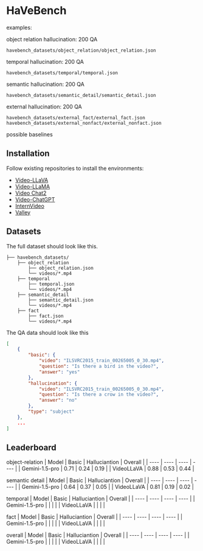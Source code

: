 # HaVeBench

examples:



object relation hallucination: 200 QA

`havebench_datasets/object_relation/object_relation.json`

temporal hallucination: 200 QA

`havebench_datasets/temporal/temporal.json`

semantic hallucination: 200 QA

`havebench_datasets/semantic_detail/semantic_detail.json`


external hallucination: 200 QA

`havebench_datasets/external_fact/external_fact.json`
`havebench_datasets/external_nonfact/external_nonfact.json`



possible baselines

## Installation

Follow existing repositories to install the environments:
- [Video-LLaVA](https://github.com/PKU-YuanGroup/Video-LLaVA)
- [Video-LLaMA](https://github.com/DAMO-NLP-SG/Video-LLaMA)
- [Video Chat2](https://github.com/OpenGVLab/Ask-Anything)
- [Video-ChatGPT](https://github.com/mbzuai-oryx/Video-ChatGPT)
- [InternVideo](https://github.com/OpenGVLab/InternVideo)
- [Valley](https://github.com/RupertLuo/Valley)

## Datasets

The full dataset should look like this.
```
├── havebench_datasets/
    ├── object_relation
        ├── object_relation.json
        └── videos/*.mp4
    ├── temporal
        ├── temporal.json
        └── videos/*.mp4
    ├── semantic_detail
        ├── semantic_detail.json
        └── videos/*.mp4
    ├── fact
        ├── fact.json
        └── videos/*.mp4
```
The QA data should look like this
```json
[
    {
        "basic": {
            "video": "ILSVRC2015_train_00265005_0_30.mp4",
            "question": "Is there a bird in the video?",
            "answer": "yes"
        },
        "hallucination": {
            "video": "ILSVRC2015_train_00265005_0_30.mp4",
            "question": "Is there a crow in the video?",
            "answer": "no"
        },
        "type": "subject"
    },
    ...
]
```

## Leaderboard

object-relation
|  Model    |  Basic    |  Halluciantion     |  Overall |
| ---- | ---- | ---- | ---- |
|  Gemini-1.5-pro    |  0.71    |  0.24    | 0.19     |
|  VideoLLaVA    |  0.88    | 0.53     | 0.44     |

semantic detail
|  Model    |  Basic    |  Halluciantion     |  Overall |
| ---- | ---- | ---- | ---- |
|   Gemini-1.5-pro   |   0.64   |    0.37  |   0.05   |
|  VideoLLaVA    |  0.81    | 0.19     | 0.02     |


temporal
|  Model    |  Basic    |  Halluciantion     |  Overall |
| ---- | ---- | ---- | ---- |
|   Gemini-1.5-pro   |      |      |      |
|  VideoLLaVA    |      |      |      |


fact
|  Model    |  Basic    |  Halluciantion     |  Overall |
| ---- | ---- | ---- | ---- |
|   Gemini-1.5-pro   |      |      |      |
|  VideoLLaVA    |      |      |      |


overall
|  Model    |  Basic    |  Halluciantion     |  Overall |
| ---- | ---- | ---- | ---- |
|   Gemini-1.5-pro   |      |      |      |
|  VideoLLaVA    |      |      |      |


